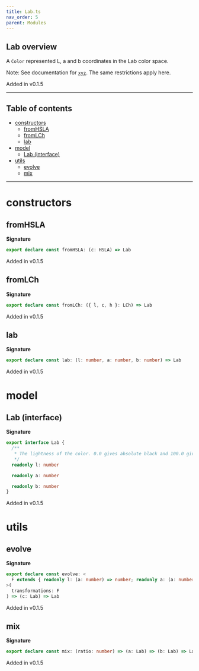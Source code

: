 ```yaml
---
title: Lab.ts
nav_order: 5
parent: Modules
---
```


## Lab overview

A `Color` represented L, a and b coordinates in the Lab color space.

Note: See documentation for [`xyz`](./XYZ.ts.html). The same restrictions
apply here.

Added in v0.1.5

---

<h2 class="text-delta">Table of contents</h2>

- [constructors](#constructors)
  - [fromHSLA](#fromhsla)
  - [fromLCh](#fromlch)
  - [lab](#lab)
- [model](#model)
  - [Lab (interface)](#lab-interface)
- [utils](#utils)
  - [evolve](#evolve)
  - [mix](#mix)

---

# constructors

## fromHSLA

**Signature**

```ts
export declare const fromHSLA: (c: HSLA) => Lab
```

Added in v0.1.5

## fromLCh

**Signature**

```ts
export declare const fromLCh: ({ l, c, h }: LCh) => Lab
```

Added in v0.1.5

## lab

**Signature**

```ts
export declare const lab: (l: number, a: number, b: number) => Lab
```

Added in v0.1.5

# model

## Lab (interface)

**Signature**

```ts
export interface Lab {
  /**
   * The lightness of the color. 0.0 gives absolute black and 100.0 give the brightest white.
   */
  readonly l: number

  readonly a: number

  readonly b: number
}
```

Added in v0.1.5

# utils

## evolve

**Signature**

```ts
export declare const evolve: <
  F extends { readonly l: (a: number) => number; readonly a: (a: number) => number; readonly b: (a: number) => number }
>(
  transformations: F
) => (c: Lab) => Lab
```

Added in v0.1.5

## mix

**Signature**

```ts
export declare const mix: (ratio: number) => (a: Lab) => (b: Lab) => Lab
```

Added in v0.1.5
